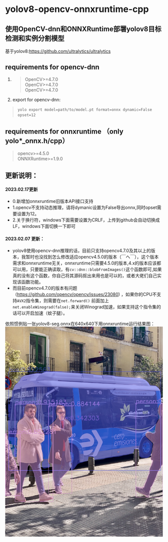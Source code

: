 # yolov8-opencv-onnxruntime-cpp
## 使用OpenCV-dnn和ONNXRuntime部署yolov8目标检测和实例分割模型<br>
基于yolov8:https://github.com/ultralytics/ultralytics

## requirements for opencv-dnn
1. > OpenCV>=4.7.0<br>
OpenCV>=4.7.0<br>
OpenCV>=4.7.0<br>

2. export for opencv-dnn:</br>
> ```yolo export model=path/to/model.pt format=onnx dynamic=False  opset=12```</br>

## requirements for onnxruntime （only yolo*_onnx.h/cpp）
>opencv>=4.5.0 </br>
ONNXRuntime>=1.9.0 </br>

## 更新说明：
#### 2023.02.17更新<br>
+ 0.新增加onnxruntime旧版本API接口支持
+ 1.opencv不支持动态推理，请将dymanic设置为False导出onnx,同时opset需要设置为12。
+ 2.关于换行符，windows下面需要设置为CRLF，上传到github会自动切换成LF，windows下面切换一下即可<br>

#### 2023.02.07 更新：</br>
+ yolov8使用opencv-dnn推理的话，目前只支持opencv4.7.0及其以上的版本，我暂时也没找到怎么修改适应opencv4.5.0的版本（￣へ￣），这个版本需求和onnxruntime无关，onnxruntime只需要4.5.0的版本,4.x的版本应该都可以用，只要能正确读取，有```cv::dnn::blobFromImages()```这个函数即可,如果真的没有这个函数，你自己将其源码抠出来用也是可以的，或者大佬们自己实现该函数功能。
+ 而目前opencv4.7.0的版本有问题（https://github.com/opencv/opencv/issues/23080) ，如果你的CPU不支持```AVX2```指令集，则需要在```net.forward()``` 前面加上```net.enableWinograd(false);```来关闭Winograd加速，如果支持这个指令集的话可以开启加速（蚊子腿）。

依照惯例贴一张yolov8-seg.onnx在640x640下用onnxruntime运行结果图：
![Alt text](images/bus_out.bmp)
